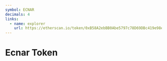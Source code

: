 ```yaml
---
symbol: ECNAR
decimals: 4
links:
  - name: explorer
    url: https://etherscan.io/token/0xB58A2ebBB0Abe5797c78D69DBc419e98eB7A3b52
---
```


# Ecnar Token
